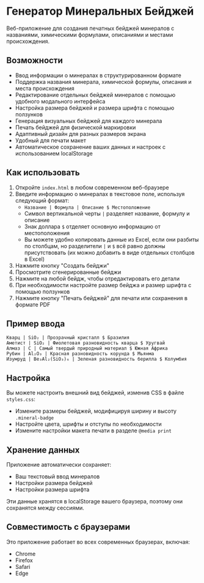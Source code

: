 # Генератор Минеральных Бейджей

Веб-приложение для создания печатных бейджей минералов с названиями, химическими формулами, описаниями и местами происхождения.

## Возможности

- Ввод информации о минералах в структурированном формате
- Поддержка названия минерала, химической формулы, описания и места происхождения
- Редактирование отдельных бейджей минералов с помощью удобного модального интерфейса
- Настройка размера бейджей и размера шрифта с помощью ползунков
- Генерация визуальных бейджей для каждого минерала
- Печать бейджей для физической маркировки
- Адаптивный дизайн для разных размеров экрана
- Удобный для печати макет
- Автоматическое сохранение ваших данных и настроек с использованием localStorage

## Как использовать

1. Откройте `index.html` в любом современном веб-браузере
2. Введите информацию о минералах в текстовое поле, используя следующий формат:
   - `Название | Формула | Описание $ Местоположение`
   - Символ вертикальной черты `|` разделяет название, формулу и описание
   - Знак доллара `$` отделяет основную информацию от местоположения
   - Вы можете удобно копировать данные из Excel, если они разбиты по столбцам, но разделители `|` и `$` всё равно должны присутствовать (их можно добавить в виде отдельных столбцов в Excel)
3. Нажмите кнопку "Создать бейджи"
4. Просмотрите сгенерированные бейджи
5. Нажмите на любой бейдж, чтобы отредактировать его детали
6. При необходимости настройте размер бейджа и размер шрифта с помощью ползунков
7. Нажмите кнопку "Печать бейджей" для печати или сохранения в формате PDF

## Пример ввода

```
Кварц | SiO₂ | Прозрачный кристалл $ Бразилия
Аметист | SiO₂ | Фиолетовая разновидность кварца $ Уругвай
Алмаз | C | Самый твердый природный материал $ Южная Африка
Рубин | Al₂O₃ | Красная разновидность корунда $ Мьянма
Изумруд | Be₃Al₂(SiO₃)₆ | Зеленая разновидность берилла $ Колумбия
```

## Настройка

Вы можете настроить внешний вид бейджей, изменив CSS в файле `styles.css`:

- Измените размеры бейджей, модифицируя ширину и высоту `.mineral-badge`
- Настройте цвета, шрифты и отступы по необходимости
- Измените настройки макета печати в разделе `@media print`

## Хранение данных

Приложение автоматически сохраняет:
- Ваш текстовый ввод минералов
- Настройки размера бейджей
- Настройки размера шрифта

Эти данные хранятся в localStorage вашего браузера, поэтому они сохранятся между сессиями.

## Совместимость с браузерами

Это приложение работает во всех современных браузерах, включая:
- Chrome
- Firefox
- Safari
- Edge
